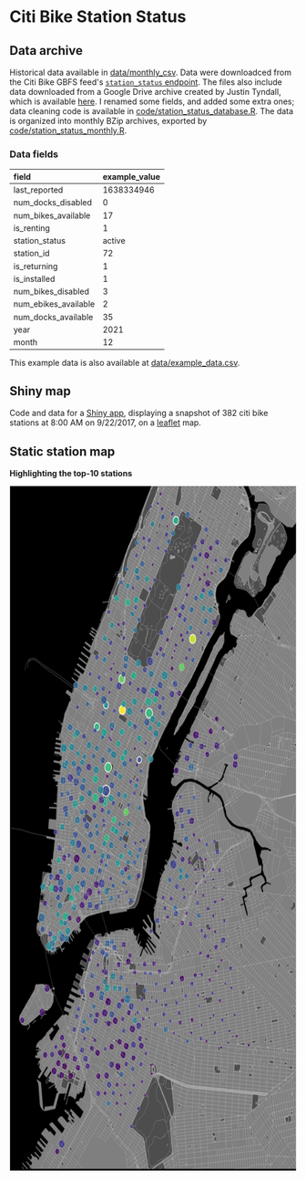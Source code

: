 # Citi Bike Station Status

## Data archive

Historical data available in [data/monthly_csv](data/monthly_csv). Data were downloadced from the Citi Bike GBFS feed's [`station_status` endpoint](https://gbfs.citibikenyc.com/gbfs/en/station_status.json). The files also include data downloaded from a Google Drive archive created by Justin Tyndall, which is available [here](https://drive.google.com/drive/u/0/folders/1aLRu3GYHTVFG9BBxPUQM4N7xhbZNMxPV). I renamed some fields, and added some extra ones; data cleaning code is available in [code/station_status_database.R](code/station_status_database.R). The data is organized into monthly BZip archives, exported by [code/station_status_monthly.R](code/station_status_monthly.R).

### Data fields

|field                |example_value    |
|:--------------------|:----------------|
|last_reported        |1638334946       |
|num_docks_disabled   |0                |
|num_bikes_available  |17               |
|is_renting           |1                |
|station_status       |active           |
|station_id           |72               |
|is_returning         |1                |
|is_installed         |1                |
|num_bikes_disabled   |3                |
|num_ebikes_available |2                |
|num_docks_available  |35               |
|year                 |2021             |
|month                |12               |

This example data is also available at [data/example_data.csv](data/example_data.csv).

## Shiny map

Code and data for a [Shiny app](https://chrisgettings.shinyapps.io/Citibike_stations_map/), displaying a snapshot of 382 citi bike stations at 8:00 AM on 9/22/2017, on a [leaflet](https://rstudio.github.io/leaflet/) map.

## Static station map

**Highlighting the top-10 stations**

<img src="plots/top-10-stations.png" width="710" height="1200" />

